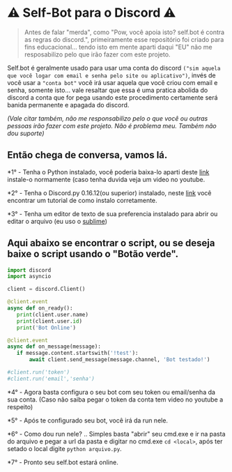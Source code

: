 # :warning: Self-Bot para o Discord :warning:
> Antes de falar "merda", como "Pow, você apoia isto? self.bot é contra as regras do discord.", primeiramente esse repositório foi criado para fins educacional... tendo isto em mente aparti daqui "EU" não me resposabilizo pelo que irão fazer com este projeto.

Self.bot é geralmente usado para usar uma conta do discord `("sim aquela que você logar com email e senha pelo site ou aplicativo")`, invés de você usar a `"conta bot"` você irá usar aquela que você criou com email e senha, somente isto... vale resaltar que essa é uma pratica abolida do discord a conta que for pega usando este procedimento certamente será banida permanente e apagada do discord.

*(Vale citar também, não me responsabilizo pelo o que você ou outras pessoas irão fazer com este projeto. Não é problema meu. Também não dou suporte)*
 
 ## Então chega de conversa, vamos lá.
 
 *1° - Tenha o Python instalado, você poderia baixa-lo aparti deste [link](https://www.python.org) instale-o normamente (caso tenha duvida veja um video no youtube.
 
 *2° - Tenha o Discord.py 0.16.12(ou superior) instalado, neste [link](https://github.com/Rapptz/discord.py) você encontrar um tutorial de como instalo corretamente.
 
 *3° - Tenha um editor de texto de sua preferencia instalado para abrir ou editar o arquivo (eu uso o [sublime](https://sublimetext.com))
 
 ## Aqui abaixo se encontrar o script, ou se deseja baixe o script usando o "Botão verde".
 
 
 ```py
import discord
import asyncio

client = discord.Client()

@client.event
async def on_ready():
    print(client.user.name)
    print(client.user.id)
    print('Bot Online')

@client.event
async def on_message(message):
    if message.content.startswith('!test'):
        await client.send_message(message.channel, 'Bot testado!')

#client.run('token')
#client.run('email','senha')
```

*4° - Agora basta configura o seu bot com seu token ou email/senha da sua conta. (Caso não saiba pegar o token da conta tem video no youtube a respeito)

*5° - Após te configurado seu bot, você irá da run nele.

*6° - Como dou run nele? .. Simples basta "abrir" seu cmd.exe e ir na pasta do arquivo e pegar a url da pasta e digitar no cmd.exe `cd <local>`, após ter setado o local digite `python arquivo.py`.

*7° - Pronto seu self.bot estará online.
